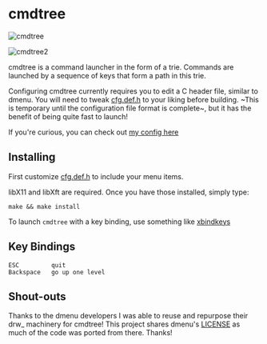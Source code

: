 
cmdtree
=======

![cmdtree](https://jb55.com/s/cmdtree.png?)

![cmdtree2](https://jb55.com/s/cmdtree2.png?)

cmdtree is a command launcher in the form of a trie. Commands are launched by a
sequence of keys that form a path in this trie.

Configuring cmdtree currently requires you to edit a C header file, similar to
dmenu. You will need to tweak [cfg.def.h](cfg.def.h) to your liking before
building. ~This is temporary until the configuration file format is complete~,
but it has the benefit of being quite fast to launch!

If you're curious, you can check out [my config here](https://github.com/jb55/cmdtree/blob/my-config/cfg.def.h)

Installing
----------

First customize [cfg.def.h](cfg.def.h) to include your menu items.

libX11 and libXft are required. Once you have those installed, simply type:

    make && make install

To launch `cmdtree` with a key binding, use something like
[xbindkeys](https://wiki.archlinux.org/index.php/Xbindkeys)


Key Bindings
------------

```
ESC         quit
Backspace   go up one level
```


Shout-outs
----------

Thanks to the dmenu developers I was able to reuse and repurpose their drw_
machinery for cmdtree! This project shares dmenu's [LICENSE](LICENSE) as much of
the code was ported from there. Thanks!
